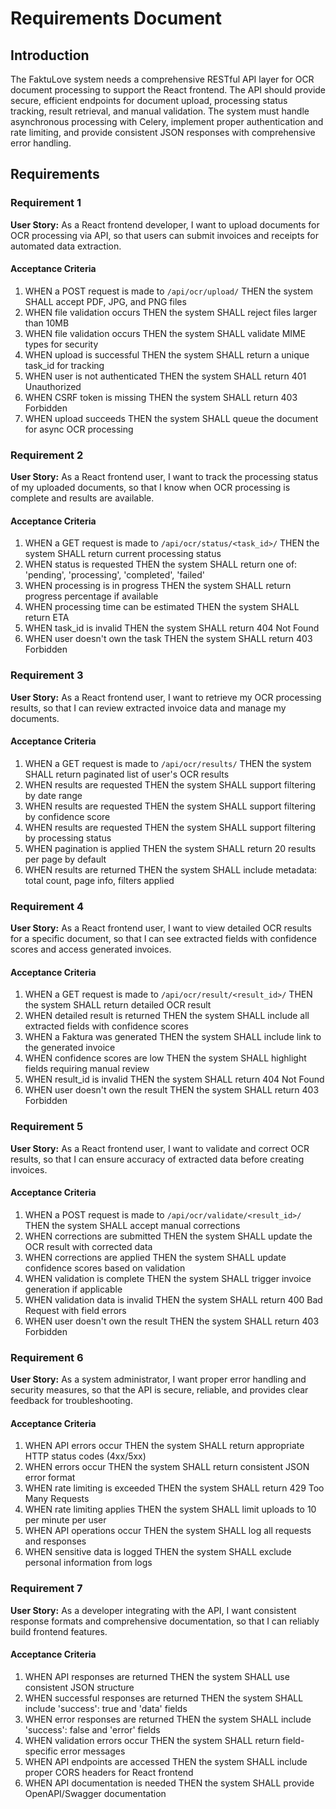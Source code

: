 # Requirements Document

## Introduction

The FaktuLove system needs a comprehensive RESTful API layer for OCR document processing to support the React frontend. The API should provide secure, efficient endpoints for document upload, processing status tracking, result retrieval, and manual validation. The system must handle asynchronous processing with Celery, implement proper authentication and rate limiting, and provide consistent JSON responses with comprehensive error handling.

## Requirements

### Requirement 1

**User Story:** As a React frontend developer, I want to upload documents for OCR processing via API, so that users can submit invoices and receipts for automated data extraction.

#### Acceptance Criteria

1. WHEN a POST request is made to `/api/ocr/upload/` THEN the system SHALL accept PDF, JPG, and PNG files
2. WHEN file validation occurs THEN the system SHALL reject files larger than 10MB
3. WHEN file validation occurs THEN the system SHALL validate MIME types for security
4. WHEN upload is successful THEN the system SHALL return a unique task_id for tracking
5. WHEN user is not authenticated THEN the system SHALL return 401 Unauthorized
6. WHEN CSRF token is missing THEN the system SHALL return 403 Forbidden
7. WHEN upload succeeds THEN the system SHALL queue the document for async OCR processing

### Requirement 2

**User Story:** As a React frontend user, I want to track the processing status of my uploaded documents, so that I know when OCR processing is complete and results are available.

#### Acceptance Criteria

1. WHEN a GET request is made to `/api/ocr/status/<task_id>/` THEN the system SHALL return current processing status
2. WHEN status is requested THEN the system SHALL return one of: 'pending', 'processing', 'completed', 'failed'
3. WHEN processing is in progress THEN the system SHALL return progress percentage if available
4. WHEN processing time can be estimated THEN the system SHALL return ETA
5. WHEN task_id is invalid THEN the system SHALL return 404 Not Found
6. WHEN user doesn't own the task THEN the system SHALL return 403 Forbidden

### Requirement 3

**User Story:** As a React frontend user, I want to retrieve my OCR processing results, so that I can review extracted invoice data and manage my documents.

#### Acceptance Criteria

1. WHEN a GET request is made to `/api/ocr/results/` THEN the system SHALL return paginated list of user's OCR results
2. WHEN results are requested THEN the system SHALL support filtering by date range
3. WHEN results are requested THEN the system SHALL support filtering by confidence score
4. WHEN results are requested THEN the system SHALL support filtering by processing status
5. WHEN pagination is applied THEN the system SHALL return 20 results per page by default
6. WHEN results are returned THEN the system SHALL include metadata: total count, page info, filters applied

### Requirement 4

**User Story:** As a React frontend user, I want to view detailed OCR results for a specific document, so that I can see extracted fields with confidence scores and access generated invoices.

#### Acceptance Criteria

1. WHEN a GET request is made to `/api/ocr/result/<result_id>/` THEN the system SHALL return detailed OCR result
2. WHEN detailed result is returned THEN the system SHALL include all extracted fields with confidence scores
3. WHEN a Faktura was generated THEN the system SHALL include link to the generated invoice
4. WHEN confidence scores are low THEN the system SHALL highlight fields requiring manual review
5. WHEN result_id is invalid THEN the system SHALL return 404 Not Found
6. WHEN user doesn't own the result THEN the system SHALL return 403 Forbidden

### Requirement 5

**User Story:** As a React frontend user, I want to validate and correct OCR results, so that I can ensure accuracy of extracted data before creating invoices.

#### Acceptance Criteria

1. WHEN a POST request is made to `/api/ocr/validate/<result_id>/` THEN the system SHALL accept manual corrections
2. WHEN corrections are submitted THEN the system SHALL update the OCR result with corrected data
3. WHEN corrections are applied THEN the system SHALL update confidence scores based on validation
4. WHEN validation is complete THEN the system SHALL trigger invoice generation if applicable
5. WHEN validation data is invalid THEN the system SHALL return 400 Bad Request with field errors
6. WHEN user doesn't own the result THEN the system SHALL return 403 Forbidden

### Requirement 6

**User Story:** As a system administrator, I want proper error handling and security measures, so that the API is secure, reliable, and provides clear feedback for troubleshooting.

#### Acceptance Criteria

1. WHEN API errors occur THEN the system SHALL return appropriate HTTP status codes (4xx/5xx)
2. WHEN errors occur THEN the system SHALL return consistent JSON error format
3. WHEN rate limiting is exceeded THEN the system SHALL return 429 Too Many Requests
4. WHEN rate limiting applies THEN the system SHALL limit uploads to 10 per minute per user
5. WHEN API operations occur THEN the system SHALL log all requests and responses
6. WHEN sensitive data is logged THEN the system SHALL exclude personal information from logs

### Requirement 7

**User Story:** As a developer integrating with the API, I want consistent response formats and comprehensive documentation, so that I can reliably build frontend features.

#### Acceptance Criteria

1. WHEN API responses are returned THEN the system SHALL use consistent JSON structure
2. WHEN successful responses are returned THEN the system SHALL include 'success': true and 'data' fields
3. WHEN error responses are returned THEN the system SHALL include 'success': false and 'error' fields
4. WHEN validation errors occur THEN the system SHALL return field-specific error messages
5. WHEN API endpoints are accessed THEN the system SHALL include proper CORS headers for React frontend
6. WHEN API documentation is needed THEN the system SHALL provide OpenAPI/Swagger documentation